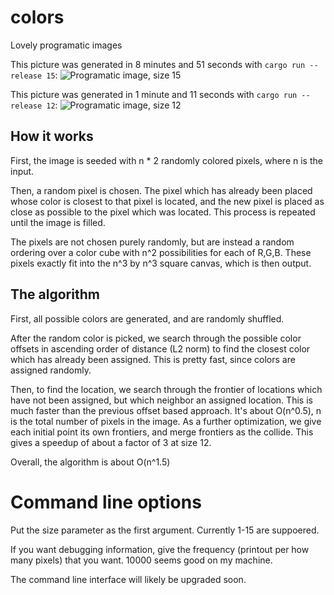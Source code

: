 # colors
Lovely programatic images

This picture was generated in 8 minutes and 51 seconds with `cargo run --release 15`:
![Programatic image, size 15](pic15-1623744363.png)

This picture was generated in 1 minute and 11 seconds with `cargo run --release 12`:
![Programatic image, size 12](pic12-1980163731.png)

## How it works

First, the image is seeded with n * 2 randomly colored pixels, where n is the input.

Then, a random pixel is chosen. The pixel which has already been placed whose color is closest to that pixel is located, and the new pixel is placed as close as possible to the pixel which was located. This process is repeated until the image is filled.

The pixels are not chosen purely randomly, but are instead a random ordering over a color cube with n^2 possibilities for each of R,G,B. These pixels exactly fit into the n^3 by n^3 square canvas, which is then output.

## The algorithm

First, all possible colors are generated, and are randomly shuffled.

After the random color is picked, we search through the possible color offsets in ascending order of distance (L2 norm) to find the closest color which has already been assigned. This is pretty fast, since colors are assigned randomly.

Then, to find the location, we search through the frontier of locations which have not been assigned, but which neighbor an assigned location. This is much faster than the previous offset based approach. It's about O(n^0.5), n is the total number of pixels in the image.
As a further optimization, we give each initial point its own frontiers, and merge frontiers as the collide. This gives a speedup of about a factor of 3 at size 12.

Overall, the algorithm is about O(n^1.5)

# Command line options

Put the size parameter as the first argument. Currently 1-15 are suppoered.

If you want debugging information, give the frequency (printout per how many pixels) that you want.
10000 seems good on my machine.

The command line interface will likely be upgraded soon.
